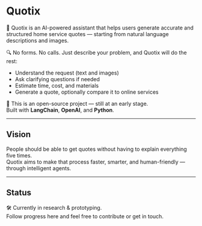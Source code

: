 # Quotix

🧠 Quotix is an AI-powered assistant that helps users generate accurate and structured home service quotes — starting from natural language descriptions and images.

🔍 No forms. No calls. Just describe your problem, and Quotix will do the rest:
- Understand the request (text and images)
- Ask clarifying questions if needed
- Estimate time, cost, and materials
- Generate a quote, optionally compare it to online services

🚧 This is an open-source project — still at an early stage.  
Built with **LangChain**, **OpenAI**, and **Python**.

---

## Vision

People should be able to get quotes without having to explain everything five times.  
Quotix aims to make that process faster, smarter, and human-friendly — through intelligent agents.

---

## Status

🛠️ Currently in research & prototyping.  
Follow progress here and feel free to contribute or get in touch.

